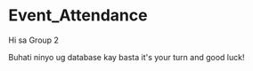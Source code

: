 # Event_Attendance

Hi sa Group 2

Buhati ninyo ug database kay basta it's your turn and good luck!

